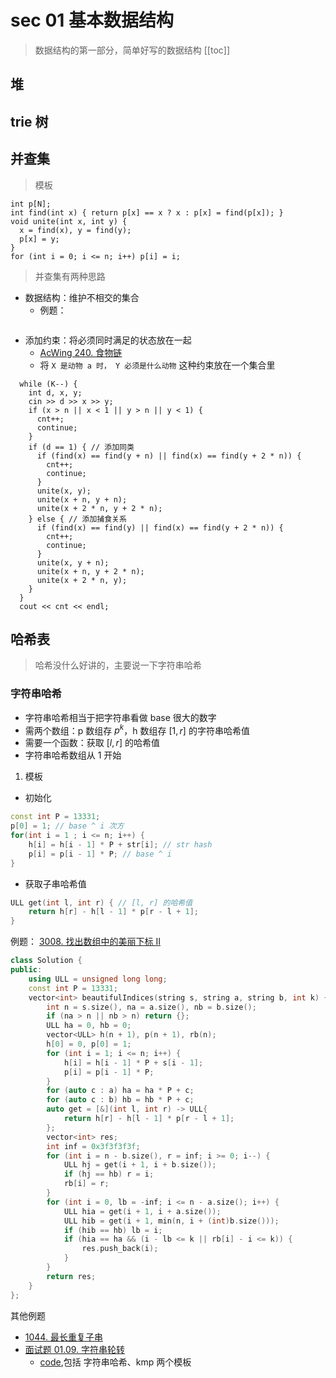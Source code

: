 # sec 01 基本数据结构

> 数据结构的第一部分，简单好写的数据结构
[[toc]]

## 堆


## trie 树


## 并查集
> 模板
```
int p[N];
int find(int x) { return p[x] == x ? x : p[x] = find(p[x]); }
void unite(int x, int y) {
  x = find(x), y = find(y);
  p[x] = y;
}
for (int i = 0; i <= n; i++) p[i] = i;

```
> 并查集有两种思路
* 数据结构：维护不相交的集合
    * 例题：
```

```
* 添加约束：将必须同时满足的状态放在一起
    * [AcWing 240. 食物链](https://www.acwing.com/activity/content/code/content/7207951/) 
    * 将 `X 是动物 a 时， Y 必须是什么动物` 这种约束放在一个集合里
```
  while (K--) {
    int d, x, y;
    cin >> d >> x >> y;
    if (x > n || x < 1 || y > n || y < 1) {
      cnt++;
      continue;
    }
    if (d == 1) { // 添加同类
      if (find(x) == find(y + n) || find(x) == find(y + 2 * n)) {
        cnt++;
        continue;
      }
      unite(x, y);
      unite(x + n, y + n);
      unite(x + 2 * n, y + 2 * n);
    } else { // 添加捕食关系
      if (find(x) == find(y) || find(x) == find(y + 2 * n)) {
        cnt++;
        continue;
      }
      unite(x, y + n);
      unite(x + n, y + 2 * n);
      unite(x + 2 * n, y);
    }
  }
  cout << cnt << endl;
```

## 哈希表
> 哈希没什么好讲的，主要说一下字符串哈希

### 字符串哈希
* 字符串哈希相当于把字符串看做 base 很大的数字
* 需两个数组：p 数组存 $p^k$，h 数组存 $[1, r]$ 的字符串哈希值
* 需要一个函数：获取 $[l, r]$ 的哈希值
* 字符串哈希数组从 1 开始

1. 模板
* 初始化
```c++
const int P = 13331;
p[0] = 1; // base ^ i 次方
for(int i = 1 ; i <= n; i++) {
    h[i] = h[i - 1] * P + str[i]; // str hash
    p[i] = p[i - 1] * P; // base ^ i  
}
```
* 获取子串哈希值
```c++
ULL get(int l, int r) { // [l, r] 的哈希值
    return h[r] - h[l - 1] * p[r - l + 1];
}
```
例题：
[3008. 找出数组中的美丽下标 II](https://leetcode.cn/problems/find-beautiful-indices-in-the-given-array-ii/description/)
```c++
class Solution {
public:
    using ULL = unsigned long long;
    const int P = 13331;
    vector<int> beautifulIndices(string s, string a, string b, int k) {
        int n = s.size(), na = a.size(), nb = b.size();
        if (na > n || nb > n) return {};
        ULL ha = 0, hb = 0;
        vector<ULL> h(n + 1), p(n + 1), rb(n);
        h[0] = 0, p[0] = 1;
        for (int i = 1; i <= n; i++) {
            h[i] = h[i - 1] * P + s[i - 1];
            p[i] = p[i - 1] * P;
        }
        for (auto c : a) ha = ha * P + c;
        for (auto c : b) hb = hb * P + c;
        auto get = [&](int l, int r) -> ULL{
            return h[r] - h[l - 1] * p[r - l + 1];
        };
        vector<int> res;
        int inf = 0x3f3f3f3f;
        for (int i = n - b.size(), r = inf; i >= 0; i--) {
            ULL hj = get(i + 1, i + b.size());
            if (hj == hb) r = i;
            rb[i] = r;
        }
        for (int i = 0, lb = -inf; i <= n - a.size(); i++) {
            ULL hia = get(i + 1, i + a.size());
            ULL hib = get(i + 1, min(n, i + (int)b.size()));
            if (hib == hb) lb = i;
            if (hia == ha && (i - lb <= k || rb[i] - i <= k)) {
                res.push_back(i);
            }
        }
        return res;
    }
};
```
其他例题
* [1044. 最长重复子串](https://leetcode.cn/problems/longest-duplicate-substring/description/)
* [面试题 01.09. 字符串轮转](https://leetcode.cn/problems/string-rotation-lcci/description/)
  * [code](./leetcode_01.09),包括 字符串哈希、kmp 两个模板